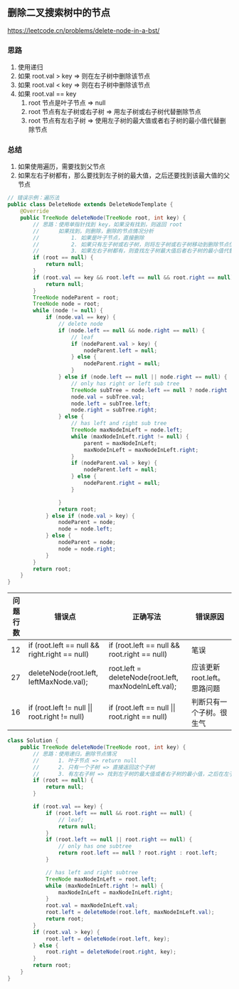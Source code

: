 ## 删除二叉搜索树中的节点

<https://leetcode.cn/problems/delete-node-in-a-bst/>

### 思路

1. 使用递归
2. 如果 root.val > key => 则在左子树中删除该节点
3. 如果 root.val < key => 则在右子树中删除该节点
4. 如果 root.val == key
    1. root 节点是叶子节点 => null
    2. root 节点有左子树或右子树 => 用左子树或右子树代替删除节点
    3. root 节点有左右子树 => 使用左子树的最大值或者右子树的最小值代替删除节点

### 总结

1. 如果使用遍历，需要找到父节点
2. 如果左右子树都有，那么要找到左子树的最大值，之后还要找到该最大值的父节点

```java
// 错误示例：遍历法
public class DeleteNode extends DeleteNodeTemplate {
    @Override
    public TreeNode deleteNode(TreeNode root, int key) {
        // 思路：使用单指针找到 key，如果没有找到，则返回 root
        // 		如果找到，则删除，删除的节点情况分析
        //			1. 如果是叶子节点，直接删除
        // 			2. 如果只有左子树或右子树，则将左子树或右子树移动到删除节点位置
        // 			3. 如果左右子树都有，则查找左子树最大值后者右子树的最小值代替删除节点
        if (root == null) {
            return null;
        }
        if (root.val == key && root.left == null && root.right == null) {
            return null;
        }
        TreeNode nodeParent = root;
        TreeNode node = root;
        while (node != null) {
            if (node.val == key) {
                // delete node
                if (node.left == null && node.right == null) {
                    // leaf
                    if (nodeParent.val > key) {
                        nodeParent.left = null;
                    } else {
                        nodeParent.right = null;
                    }
                } else if (node.left == null || node.right == null) {
                    // only has right or left sub tree
                    TreeNode subTree = node.left == null ? node.right : node.left;
                    node.val = subTree.val;
                    node.left = subTree.left;
                    node.right = subTree.right;
                } else {
                    // has left and right sub tree
                    TreeNode maxNodeInLeft = node.left;
                    while (maxNodeInLeft.right != null) {
                        parent = maxNodeInLeft;
                        maxNodeInLeft = maxNodeInLeft.right;
                    }
                    if (nodeParent.val > key) {
                        nodeParent.left = null;
                    } else {
                        nodeParent.right = null;
                    }

                }
                return root;
            } else if (node.val > key) {
                nodeParent = node;
                node = node.left;
            } else {
                nodeParent = node;
                node = node.right;
            }
        }
        return root;
    }
}
```

| 问题行数 | 错误点                                                    | 正确写法                                                   | 错误原因                |
|------|--------------------------------------------------------|--------------------------------------------------------|---------------------|
| 12   | if (root.left == null && right.right == null)          | if (root.left == null && root.right == null)           | 笔误                  |
| 27   | deleteNode(root.left, leftMaxNode.val);                | root.left = deleteNode(root.left, maxNodeInLeft.val);  | 应该更新 root.left。思路问题 |
| 16   | if (root.left != null &#124;&#124; root.right != null) | if (root.left == null &#124;&#124; root.right == null) | 判断只有一个子树。很生气        | 

```java
class Solution {
    public TreeNode deleteNode(TreeNode root, int key) {
        // 思路：使用递归，删除节点情况
        // 		1. 叶子节点 => return null 
        // 		2. 只有一个子树 => 直接返回这个子树
        // 		3. 有左右子树 => 找到左子树的最大值或者右子树的最小值，之后在左子树中删除最大值或在右子树中删除最小值
        if (root == null) {
            return null;
        }

        if (root.val == key) {
            if (root.left == null && root.right == null) {
                // leaf;
                return null;
            }
            if (root.left == null || root.right == null) {
                // only has one subtree
                return root.left == null ? root.right : root.left;
            }

            // has left and right subtree
            TreeNode maxNodeInLeft = root.left;
            while (maxNodeInLeft.right != null) {
                maxNodeInLeft = maxNodeInLeft.right;
            }
            root.val = maxNodeInLeft.val;
            root.left = deleteNode(root.left, maxNodeInLeft.val);
            return root;
        }
        if (root.val > key) {
            root.left = deleteNode(root.left, key);
        } else {
            root.right = deleteNode(root.right, key);
        }
        return root;
    }
}
```
